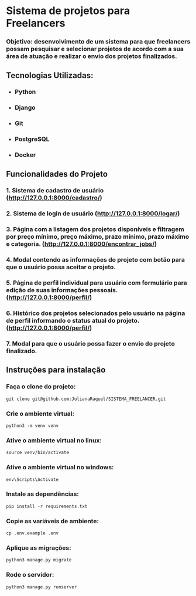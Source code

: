 # Sistema de projetos para Freelancers

### Objetivo: desenvolvimento de um sistema para que freelancers possam pesquisar e selecionar projetos de acordo com a sua área de atuação e realizar o envio dos  projetos finalizados.

## Tecnologias Utilizadas:
* ### Python
* ### Django
* ### Git
* ### PostgreSQL
* ### Docker

## Funcionalidades do Projeto

### 1. Sistema de cadastro de usuário (http://127.0.0.1:8000/cadastro/)
### 2. Sistema de login de usuário (http://127.0.0.1:8000/logar/)
### 3. Página com a listagem dos projetos disponíveis e filtragem por preço mínimo, preço máximo, prazo mínimo, prazo máximo e categoria. (http://127.0.0.1:8000/encontrar_jobs/)
### 4. Modal contendo as informações do projeto com botão para que o usuário possa aceitar o projeto.
### 5. Página de perfil individual para usuário com formulário para edição de suas informações pessoais. (http://127.0.0.1:8000/perfil/)
### 6. Histórico dos projetos selecionados pelo usuário na página de perfil informando o status atual do projeto. (http://127.0.0.1:8000/perfil/)
### 7. Modal para que o usuário possa fazer o envio do projeto finalizado. 

## Instruções para instalação

### Faça o clone do projeto:
```commandline
git clone git@github.com:JulianaRaquel/SISTEMA_FREELANCER.git
```

### Crie o ambiente virtual:
```commandline
python3 -m venv venv
```

### Ative o ambiente virtual no linux:
```commandline
source venv/bin/activate
```

### Ative o ambiente virtual no windows:
```commandline
env\Scripts\Activate
```

### Instale as dependências:
```commandline
pip install -r requirements.txt
```

### Copie as variáveis de ambiente:
```commandline
cp .env.example .env
```

### Aplique as migrações:
```commandline
python3 manage.py migrate
```

### Rode o servidor:
```commandline
python3 manage.py runserver
```

